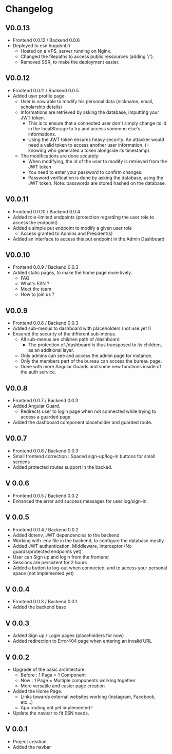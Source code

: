 # Changelog

## V0.0.13
- Frontend 0.0.12 / Backend 0.0.6
- Deployed to esn.hugobnl.fr
    - Hosted on a VPS, server running on Nginx.
    - Changed the filepaths to access public ressources (adding '/').
    - Removed SSR, to make the deployment easier.

## V0.0.12
- Frontend 0.0.11 / Backend 0.0.5
- Added user profile page.
    - User is now able to modify his personal data (nickname, email, scholarship details)
    - Informations are retrieved by asking the database, imputting your JWT token.
        - This is to ensure that a connected user don't simply change its id in the localStorage to try and access someone else's informations.
        - Using the JWT token ensures heavy security. An attacker would need a valid token to access another user information. (= knowing who generated a token alongside its timestamp).
    - The modifications are done securely:
        - When modifying, the id of the user to modify is retrieved from the JWT token
        - You need to enter your password to confirm changes.
        - Password verification is done by asking the database, using the JWT token. Note: passwords are stored hashed on the database.

## V0.0.11
- Frontend 0.0.10 / Backend 0.0.4
- Added role-limited endpoints (protection regarding the user role to access the endpoint)
- Added a simple put endpoint to modify a given user role
    - Access granted to Admins and President(s)
- Added an interface to access this put endpoint in the Admin Dashboard

## V0.0.10
- Frontend 0.0.9 / Backend 0.0.3
- Added static pages, to make the home page more lively.
    - FAQ
    - What's ESN ?
    - Meet the team
    - How to join us ?

## V0.0.9
- Frontend 0.0.8 / Backend 0.0.3
- Added sub-menus to dashboard with placeholders (not use yet !)
- Ensured the security of the different sub-menus.
    - All sub-menus are children path of /dashboard
        - The protection of /dashboard is thus transposed to its children, as an additional layer.
    - Only admins can see and access the admin page for instance.
    - Only the members part of the bureau can access the bureau page.
    - Done with more Angular Guards and some new functions inside of the auth service.

## V0.0.8
- Frontend 0.0.7 / Backend 0.0.3
- Added Angular Guard.
    - Redirects user to login page when not connected while trying to access a guarded page.
- Added the dashboard component placeholder and guarded route.

## V0.0.7
- Frontend 0.0.6 / Backend 0.0.3
- Small frontend correction : Spaced sign-up/log-in buttons for small screens
- Added protected routes support in the backed. 


## V 0.0.6
- Frontend 0.0.5 / Backend 0.0.2
- Enhanced the error and success messages for user log/sign-in.

## V 0.0.5
- Frontend 0.0.4 / Backend 0.0.2
- Added dotenv, JWT dependencies to the backend
- Working with .env file in the backend, to configure the database mostly
- Added JWT authentication, Middleware, Interceptor (No guards/protected endpoints yet)
- User can Sign up and login from the frontend
- Sessions are persistent for 2 hours
- Added a button to log-out when connected, and to access your personal space (not implemented yet)

## V 0.0.4

- Frontend 0.0.3 / Backend 0.0.1
- Added the backend base

## V 0.0.3

- Added Sign up / Login pages (placeholders for now)
- Added redirection to Error404 page when entering an invalid URL 

## V 0.0.2

- Upgrade of the basic architecture.
    - Before : 1 Page = 1 Component
    - Now : 1 Page = Multiple components working together
    - More versatile and easier page creation
- Added the Home Page.
    - Links towards external websites working (Instagram, Facebook, etc...)
    - App routing not yet implemented !
- Update the navbar to fit ESN needs. 

## V 0.0.1

- Project creation
- Added the navbar